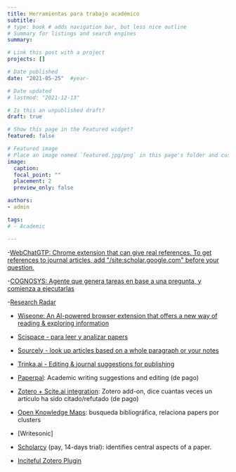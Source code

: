 ```yaml
---
title: Herramientas para trabajo académico
subtitle:
# type: book # adds navigation bar, but less nice outline
# Summary for listings and search engines
summary: 

# Link this post with a project
projects: []

# Date published
date: "2021-05-25"  #year-

# Date updated
# lastmod: "2021-12-13"

# Is this an unpublished draft?
draft: true

# Show this page in the Featured widget?
featured: false

# Featured image
# Place an image named `featured.jpg/png` in this page's folder and customize its options here.
image:
  caption:
  focal_point: ""
  placement: 2
  preview_only: false

authors:
- admin

tags:
# - Academic

---
```


-[WebChatGTP: Chrome extension that can give real references. To get references to journal articles, add "/site:scholar.google.com" before your question. ](https://chrome.google.com/webstore/detail/webchatgpt-chatgpt-with-i/lpfemeioodjbpieminkklglpmhlngfcn)

-[COGNOSYS: Agente que genera tareas en base a una pregunta, y comienza a ejecutarlas](https://www.cognosys.ai/)

-[Research Radar](https://research-radar.com/)

- [Wiseone: An AI-powered browser extension that offers a new way of reading & exploring information](https://wiseone.io/)

- [Scispace - para leer y analizar papers](https://typeset.io/)

- [Sourcely -  look up articles based on a whole paragraph or your notes](https://www.sourcely.net/)

- [Trinka.ai - Editing & journal suggestions for publishing](https://www.trinka.ai/)

- [Paperpal](https://paperpal.com/): Academic writing suggestions and editing (de pago)

- [Zotero + Scite.ai integration](): Zotero add-on, dice cuantas veces un artículo ha sido citado/refutado (de pago)

- [Open Knowledge Maps](https://openknowledgemaps.org/): busqueda bibliográfica, relaciona papers por clusters

- [Writesonic]

- [Scholarcy](https://www.scholarcy.com/scholarcy-features/) (pay, 14-days trial): identifies central aspects of a paper.

- [Inciteful Zotero Plugin](https://github.com/inciteful-xyz/inciteful-zotero-plugin)
